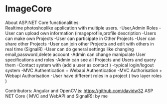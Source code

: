 # ImageCore

About ASP.NET Core functionalities:  
Realtime photoshoplike application with multiple users.
-User,Admin Roles
-User can upload own information (imageprofile,profile description
-Users can make own Projects
-User can participate in Other Projects
-User can share other Projects
-User can join other Projects and edit with others in real time (SignalR)
-User can do general settings like changing email,password,delete account
-Admin can change manipulate User specifications and roles
-Admin can see all Projects and Users and query them
-Contact system with (add a user as contact )
-typical login/logout system
-MVC Authentication + Webapi Authentication
-MVC Authorisation + Webapi Authorisation
-User have different roles in a project ( two layer roles )

Contributors:
Angular and OpenCV.js: https://github.com/davidw32 
ASP NET Core ( MVC and WebAPI and SignalR): by me
